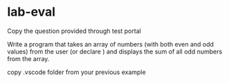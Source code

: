 # lab-eval


Copy the question provided through test portal

Write a program that takes an array of numbers (with both even and odd values) from the user (or declare ) and displays the sum of all odd numbers from the array.

copy .vscode folder from your previous example
